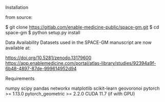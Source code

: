 Installation

from source:

$ git clone https://gitlab.com/enable-medicine-public/space-gm.git
$ cd space-gm
$ python setup.py install





Data Availability
Datasets used in the SPACE-GM manuscript are now available at:

https://doi.org/10.5281/zenodo.13179600
https://app.enablemedicine.com/portal/atlas-library/studies/92394a9f-6b48-4897-87de-999614952d94


Requirements

numpy
scipy
pandas
networkx
matplotlib
scikit-learn
geovoronoi
pytorch >= 1.13.0
pytorch_geometric >= 2.2.0
CUDA 11.7 (if with GPU)